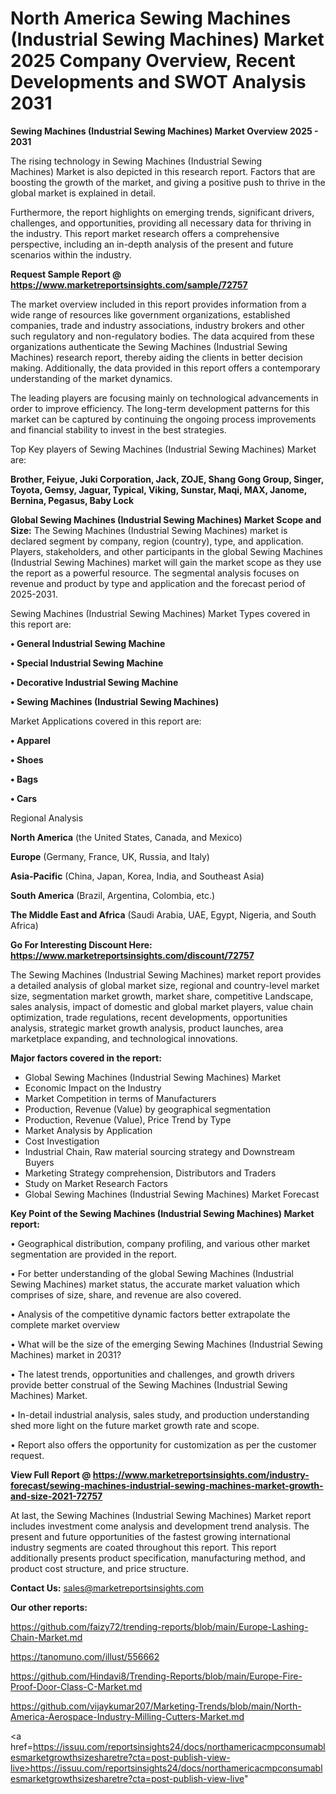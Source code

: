 # North America Sewing Machines (Industrial Sewing Machines) Market 2025 Company Overview, Recent Developments and SWOT Analysis 2031

<Strong> Sewing Machines (Industrial Sewing Machines) Market Overview 2025 - 2031</strong>

The rising technology in Sewing Machines (Industrial Sewing Machines) Market is also depicted in this research report. Factors that are boosting the growth of the market, and giving a positive push to thrive in the global market is explained in detail.

Furthermore, the report highlights on emerging trends, significant drivers, challenges, and opportunities, providing all necessary data for thriving in the industry. This report market research offers a comprehensive perspective, including an in-depth analysis of the present and future scenarios within the industry.

<strong>Request Sample Report @ <a href=https://www.marketreportsinsights.com/sample/72757>https://www.marketreportsinsights.com/sample/72757</a></strong>

The market overview included in this report provides information from a wide range of resources like government organizations, established companies, trade and industry associations, industry brokers and other such regulatory and non-regulatory bodies. The data acquired from these organizations authenticate the Sewing Machines (Industrial Sewing Machines) research report, thereby aiding the clients in better decision making. Additionally, the data provided in this report offers a contemporary understanding of the market dynamics.

The leading players are focusing mainly on technological advancements in order to improve efficiency. The long-term development patterns for this market can be captured by continuing the ongoing process improvements and financial stability to invest in the best strategies.

Top Key players of Sewing Machines (Industrial Sewing Machines) Market are:

<strong>Brother, Feiyue, Juki Corporation, Jack, ZOJE, Shang Gong Group, Singer, Toyota, Gemsy, Jaguar, Typical, Viking, Sunstar, Maqi, MAX, Janome, Bernina, Pegasus, Baby Lock</strong>

<strong><b>Global Sewing Machines (Industrial Sewing Machines) Market Scope and Size:</b></strong>
The Sewing Machines (Industrial Sewing Machines) market is declared segment by company, region (country), type, and application. Players, stakeholders, and other participants in the global Sewing Machines (Industrial Sewing Machines) market will gain the market scope as they use the report as a powerful resource. The segmental analysis focuses on revenue and product by type and application and the forecast period of 2025-2031.

Sewing Machines (Industrial Sewing Machines) Market Types covered in this report are:

<strong>• General Industrial Sewing Machine

• Special Industrial Sewing Machine

• Decorative Industrial Sewing Machine

• Sewing Machines (Industrial Sewing Machines)</strong>

Market Applications covered in this report are:

<strong>• Apparel

• Shoes

• Bags

• Cars</strong> 

Regional Analysis

<strong>North America</strong> (the United States, Canada, and Mexico)

<strong>Europe</strong> (Germany, France, UK, Russia, and Italy)

<strong>Asia-Pacific</strong> (China, Japan, Korea, India, and Southeast Asia)

<strong>South America</strong> (Brazil, Argentina, Colombia, etc.)

<strong>The Middle East and Africa</strong> (Saudi Arabia, UAE, Egypt, Nigeria, and South Africa)

<strong>Go For Interesting Discount Here: <a href=https://www.marketreportsinsights.com/discount/72757>https://www.marketreportsinsights.com/discount/72757</a></strong>

The Sewing Machines (Industrial Sewing Machines) market report provides a detailed analysis of global market size, regional and country-level market size, segmentation market growth, market share, competitive Landscape, sales analysis, impact of domestic and global market players, value chain optimization, trade regulations, recent developments, opportunities analysis, strategic market growth analysis, product launches, area marketplace expanding, and technological innovations.

<strong><b>Major factors covered in the report:</b></strong>
<ul>
  <li>Global Sewing Machines (Industrial Sewing Machines) Market </li>
  <li>Economic Impact on the Industry</li>
  <li>Market Competition in terms of Manufacturers</li>
  <li>Production, Revenue (Value) by geographical segmentation</li>
  <li>Production, Revenue (Value), Price Trend by Type</li>
  <li>Market Analysis by Application</li>
  <li>Cost Investigation</li>
  <li>Industrial Chain, Raw material sourcing strategy and Downstream Buyers</li>
  <li>Marketing Strategy comprehension, Distributors and Traders</li>
  <li>Study on Market Research Factors</li>
  <li>Global Sewing Machines (Industrial Sewing Machines) Market Forecast</li>
</ul>

<strong><b>Key Point of the Sewing Machines (Industrial Sewing Machines) Market report:</b></strong>

• Geographical distribution, company profiling, and various other market segmentation are provided in the report.

• For better understanding of the global Sewing Machines (Industrial Sewing Machines) market status, the accurate market valuation which comprises of size, share, and revenue are also covered.

• Analysis of the competitive dynamic factors better extrapolate the complete market overview

• What will be the size of the emerging Sewing Machines (Industrial Sewing Machines) market in 2031?

• The latest trends, opportunities and challenges, and growth drivers provide better construal of the Sewing Machines (Industrial Sewing Machines) Market.

• In-detail industrial analysis, sales study, and production understanding shed more light on the future market growth rate and scope.

• Report also offers the opportunity for customization as per the customer request.

<strong><b>View Full Report @ <a href=https://www.marketreportsinsights.com/industry-forecast/sewing-machines-industrial-sewing-machines-market-growth-and-size-2021-72757>https://www.marketreportsinsights.com/industry-forecast/sewing-machines-industrial-sewing-machines-market-growth-and-size-2021-72757</a></b></strong>


At last, the Sewing Machines (Industrial Sewing Machines) Market report includes investment come analysis and development trend analysis. The present and future opportunities of the fastest growing international industry segments are coated throughout this report. This report additionally presents product specification, manufacturing method, and product cost structure, and price structure.

<strong>Contact Us:</strong>
sales@marketreportsinsights.com

<strong>Our other reports:</strong>

<a href=https://github.com/faizy72/trending-reports/blob/main/Europe-Lashing-Chain-Market.md>https://github.com/faizy72/trending-reports/blob/main/Europe-Lashing-Chain-Market.md</a>

<a href=https://tanomuno.com/illust/556662>https://tanomuno.com/illust/556662</a>

<a href=https://github.com/Hindavi8/Trending-Reports/blob/main/Europe-Fire-Proof-Door-Class-C-Market.md>https://github.com/Hindavi8/Trending-Reports/blob/main/Europe-Fire-Proof-Door-Class-C-Market.md</a>

<a href=https://github.com/vijaykumar207/Marketing-Trends/blob/main/North-America-Aerospace-Industry-Milling-Cutters-Market.md>https://github.com/vijaykumar207/Marketing-Trends/blob/main/North-America-Aerospace-Industry-Milling-Cutters-Market.md</a>

<a href=https://issuu.com/reportsinsights24/docs/northamericacmpconsumablesmarketgrowthsizesharetre?cta=post-publish-view-live>https://issuu.com/reportsinsights24/docs/northamericacmpconsumablesmarketgrowthsizesharetre?cta=post-publish-view-live</a>"
